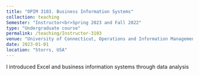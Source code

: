 ```yaml
---
title: "OPIM 3103. Business Information Systems"
collection: teaching
Semester: "Instructor<br>Spring 2023 and Fall 2022"
type: "Undergraduate course"
permalink: /teaching/Instructor-3103
venue: "University of Connecticut, Operations and Information Management"
date: 2023-01-01
location: "Storrs, USA"
---
```

I introduced Excel and business information systems through data analysis